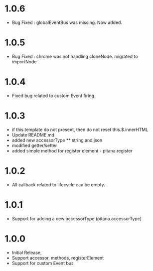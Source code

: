 
1.0.6
=====
* Bug Fixed : globalEventBus was missing. Now added.

1.0.5
=====
* Bug Fixed : chrome was not handling cloneNode. migrated to importNode

1.0.4
=====
* Fixed bug related to custom Event firing.

1.0.3
=====
* if this.template do not present, then do not reset this.$.innerHTML
* Update README.md
* added new accessorType
** string and json
* modified getter/setter
* added simple method for register element - pitana.register

1.0.2
=====
* All callback related to lifecycle can be empty.

1.0.1
=====
* Support for adding a new accessorType (pitana.accessorType)

1.0.0
=====
* Initial Release,
* Support accessor, methods, registerElement
* Support for custom Event bus
